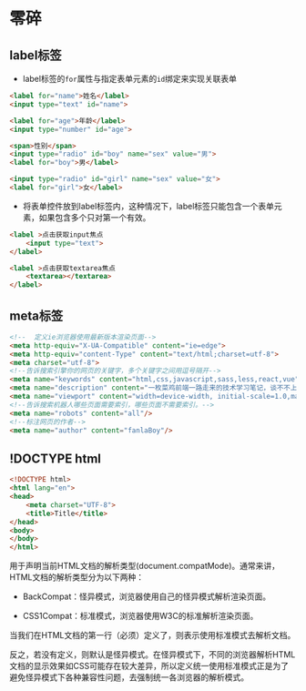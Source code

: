 # 零碎

## label标签

- label标签的`for`属性与指定表单元素的`id`绑定来实现关联表单
```html
<label for="name">姓名</label>
<input type="text" id="name">

<label for="age">年龄</label>
<input type="number" id="age">

<span>性别</span>
<input type="radio" id="boy" name="sex" value="男">
<label for="boy">男</label>

<input type="radio" id="girl" name="sex" value="女">
<label for="girl">女</label>
```
- 将表单控件放到label标签内，这种情况下，label标签只能包含一个表单元素，如果包含多个只对第一个有效。

```html
<label >点击获取input焦点
    <input type="text">
</label>

<label >点击获取textarea焦点
    <textarea></textarea>
</label>
```
## meta标签

```html
<!--  定义ie浏览器使用最新版本渲染页面-->
<meta http-equiv="X-UA-Compatible" content="ie=edge">
<meta http-equiv="content-Type" content="text/html;charset=utf-8">
<meta charset="utf-8">
<!--告诉搜索引擎你的网页的关键字，多个关键字之间用逗号隔开-->
<meta name="keywords" content="html,css,javascript,sass,less,react,vue"/>
<meta name="description" content="一枚菜鸡前端一路走来的技术学习笔记，谈不不上多么深入，旨在为同道中人做技术分享！">
<meta name="viewport" content="width=device-width, initial-scale=1.0,maximum-scale=1.0, user-scalable=no"/>
<!--告诉搜索机器人哪些页面需要索引，哪些页面不需要索引。-->
<meta name="robots" content="all"/>
<!--标注网页的作者-->
<meta name="author" content="fanlaBoy"/>
```

## !DOCTYPE html
```html
<!DOCTYPE html>
<html lang="en">
<head>
    <meta charset="UTF-8">
    <title>Title</title>
</head>
<body>
</body>
</html> 
```
用于声明当前HTML文档的解析类型(document.compatMode)。通常来讲，HTML文档的解析类型分为以下两种：

- BackCompat：怪异模式，浏览器使用自己的怪异模式解析渲染页面。

- CSS1Compat：标准模式，浏览器使用W3C的标准解析渲染页面。

当我们在HTML文档的第一行（必须）定义了<!DOCTYPE html>，则表示使用标准模式去解析文档。

反之，若没有定义，则默认是怪异模式。在怪异模式下，不同的浏览器解析HTML文档的显示效果如CSS可能存在较大差异，所以定义统一使用标准模式正是为了避免怪异模式下各种兼容性问题，去强制统一各浏览器的解析模式。

